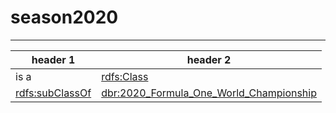 # season2020
***
| header 1 | header 2 |
| ----- | ----- |
| is a | [rdfs:Class](http://www.w3.org/2000/01/rdf-schema#Class) |
| [rdfs:subClassOf](http://www.w3.org/2000/01/rdf-schema#subClassOf) | [dbr:2020_Formula_One_World_Championship](https://dbpedia.org/resource/) |